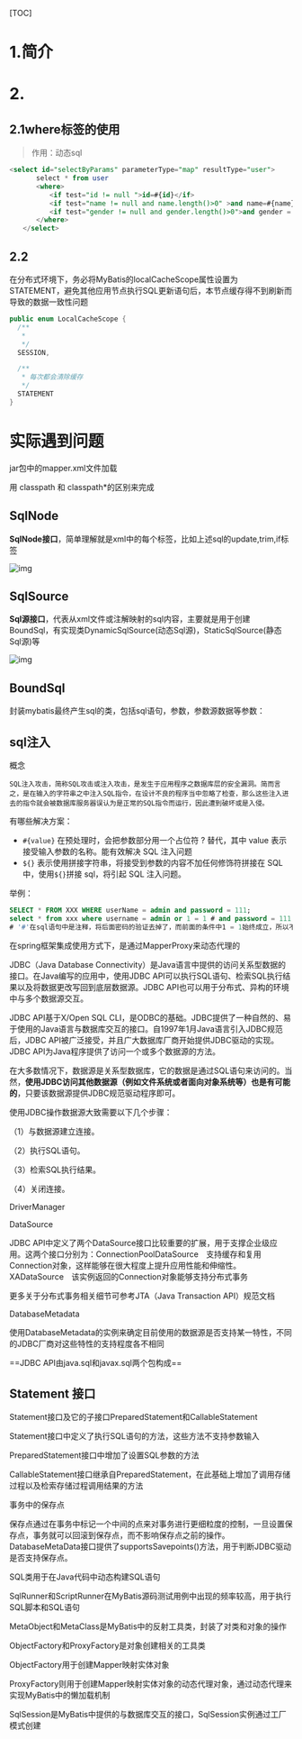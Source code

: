 

[TOC]

# 1.简介





# 2.

## 2.1where标签的使用

> 作用：动态sql

```sql
<select id="selectByParams" parameterType="map" resultType="user">
　　　　select * from user
　　　　<where>
　　　　　　<if test="id != null ">id=#{id}</if>
　　　　　　<if test="name != null and name.length()>0" >and name=#{name}</if>
　　　　　　<if test="gender != null and gender.length()>0">and gender = #{gender}</if>
　　　　</where>
　　</select>　　　
```

## 2.2





在分布式环境下，务必将MyBatis的localCacheScope属性设置为STATEMENT，避免其他应用节点执行SQL更新语句后，本节点缓存得不到刷新而导致的数据一致性问题

```java
public enum LocalCacheScope {
  /**
   *
   */
  SESSION,

  /**
   * 每次都会清除缓存
   */
  STATEMENT
}
```

# 实际遇到问题

jar包中的mapper.xml文件加载

用 classpath 和 classpath*的区别来完成



## SqlNode

**SqlNode接口**，简单理解就是xml中的每个标签，比如上述sql的update,trim,if标签

![img](https://images.cnblogs.com/cnblogs_com/fangjian0423/603237/o_dynamicsql2.png)







## SqlSource

**Sql源接口**，代表从xml文件或注解映射的sql内容，主要就是用于创建BoundSql，有实现类DynamicSqlSource(动态Sql源)，StaticSqlSource(静态Sql源)等

![img](https://images.cnblogs.com/cnblogs_com/fangjian0423/603237/o_dynamicsql3.png)

## BoundSql

封装mybatis最终产生sql的类，包括sql语句，参数，参数源数据等参数：





## sql注入

概念

```
SQL注入攻击，简称SQL攻击或注入攻击，是发生于应用程序之数据库层的安全漏洞。简而言之，是在输入的字符串之中注入SQL指令，在设计不良的程序当中忽略了检查，那么这些注入进去的指令就会被数据库服务器误认为是正常的SQL指令而运行，因此遭到破坏或是入侵。
```



有哪些解决方案：

- `#{value}` 在预处理时，会把参数部分用一个占位符 ? 替代，其中 value 表示接受输入参数的名称。能有效解决 SQL 注入问题
- `${}` 表示使用拼接字符串，将接受到参数的内容不加任何修饰符拼接在 SQL 中，使用`${}`拼接 sql，将引起 SQL 注入问题。

举例：

```sql
SELECT * FROM XXX WHERE userName = admin and password = 111;
select * from xxx where username = admin or 1 = 1 # and password = 111;
# '#'在sql语句中是注释，将后面密码的验证去掉了，而前面的条件中1 = 1始终成立，所以不管密码正确与否，都能登录成功
```



在spring框架集成使用方式下，是通过MapperProxy来动态代理的




JDBC（Java Database Connectivity）是Java语言中提供的访问关系型数据的接口。在Java编写的应用中，使用JDBC API可以执行SQL语句、检索SQL执行结果以及将数据更改写回到底层数据源。JDBC API也可以用于分布式、异构的环境中与多个数据源交互。

JDBC API基于X/Open SQL CLI，是ODBC的基础。JDBC提供了一种自然的、易于使用的Java语言与数据库交互的接口。自1997年1月Java语言引入JDBC规范后，JDBC API被广泛接受，并且广大数据库厂商开始提供JDBC驱动的实现。JDBC API为Java程序提供了访问一个或多个数据源的方法。

在大多数情况下，数据源是关系型数据库，它的数据是通过SQL语句来访问的。当然，**使用JDBC访问其他数据源（例如文件系统或者面向对象系统等）也是有可能的**，只要该数据源提供JDBC规范驱动程序即可。

使用JDBC操作数据源大致需要以下几个步骤：

（1）与数据源建立连接。

（2）执行SQL语句。

（3）检索SQL执行结果。

（4）关闭连接。



DriverManager



DataSource

JDBC API中定义了两个DataSource接口比较重要的扩展，用于支撑企业级应用。这两个接口分别为：ConnectionPoolDataSource　支持缓存和复用Connection对象，这样能够在很大程度上提升应用性能和伸缩性。XADataSource　该实例返回的Connection对象能够支持分布式事务

更多关于分布式事务相关细节可参考JTA（Java Transaction API）规范文档

DatabaseMetadata

使用DatabaseMetadata的实例来确定目前使用的数据源是否支持某一特性，不同的JDBC厂商对这些特性的支持程度各不相同



==JDBC API由java.sql和javax.sql两个包构成==



## Statement 接口

Statement接口及它的子接口PreparedStatement和CallableStatement

Statement接口中定义了执行SQL语句的方法，这些方法不支持参数输入

PreparedStatement接口中增加了设置SQL参数的方法

CallableStatement接口继承自PreparedStatement，在此基础上增加了调用存储过程以及检索存储过程调用结果的方法





事务中的保存点

保存点通过在事务中标记一个中间的点来对事务进行更细粒度的控制，一旦设置保存点，事务就可以回滚到保存点，而不影响保存点之前的操作。DatabaseMetaData接口提供了supportsSavepoints()方法，用于判断JDBC驱动是否支持保存点。





SQL类用于在Java代码中动态构建SQL语句

SqlRunner和ScriptRunner在MyBatis源码测试用例中出现的频率较高，用于执行SQL脚本和SQL语句

MetaObject和MetaClass是MyBatis中的反射工具类，封装了对类和对象的操作

ObjectFactory和ProxyFactory是对象创建相关的工具类

ObjectFactory用于创建Mapper映射实体对象

ProxyFactory则用于创建Mapper映射实体对象的动态代理对象，通过动态代理来实现MyBatis中的懒加载机制





SqlSession是MyBatis中提供的与数据库交互的接口，SqlSession实例通过工厂模式创建